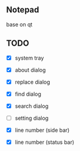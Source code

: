 ## Notepad
base on qt 

## TODO
- [x] system tray
- [x] about dialog 
- [x] replace dialog
- [x] find dialog 
- [x] search dialog 
- [ ] setting dialog 
- [x] line number (side bar)
- [x] line number (status bar)

